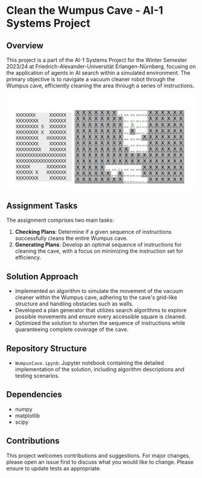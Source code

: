 # Clean the Wumpus Cave - AI-1 Systems Project

## Overview

This project is a part of the AI-1 Systems Project for the Winter Semester 2023/24 at Friedrich-Alexander-Universität Erlangen-Nürnberg, focusing on the application of agents in AI search within a simulated environment. The primary objective is to navigate a vacuum cleaner robot through the Wumpus cave, efficiently cleaning the area through a series of instructions.

![Results Overview](Clean_Wumpus_Cave/screenshot.png)

## Assignment Tasks

The assignment comprises two main tasks:

1. **Checking Plans**: Determine if a given sequence of instructions successfully cleans the entire Wumpus cave.
2. **Generating Plans**: Develop an optimal sequence of instructions for cleaning the cave, with a focus on minimizing the instruction set for efficiency.

## Solution Approach

- Implemented an algorithm to simulate the movement of the vacuum cleaner within the Wumpus cave, adhering to the cave's grid-like structure and handling obstacles such as walls.
- Developed a plan generator that utilizes search algorithms to explore possible movements and ensure every accessible square is cleaned.
- Optimized the solution to shorten the sequence of instructions while guaranteeing complete coverage of the cave.

## Repository Structure

- `WumpusCave.ipynb`: Jupyter notebook containing the detailed implementation of the solution, including algorithm descriptions and testing scenarios.

## Dependencies

- numpy
- matplotlib
- scipy

## Contributions

This project welcomes contributions and suggestions. For major changes, please open an issue first to discuss what you would like to change. Please ensure to update tests as appropriate.

